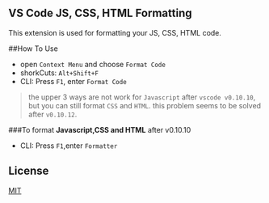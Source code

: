 ## VS Code JS, CSS, HTML Formatting

This extension is used for formatting your JS, CSS, HTML code.

##How To Use

*  open `Context Menu` and choose `Format Code`
*  shorkCuts: `Alt+Shift+F`
*  CLI: Press `F1`, enter `Format Code`

>the upper 3 ways are not work for `Javascript` after `vscode v0.10.10`, but you can still format `CSS` and `HTML`.
this problem seems to be solved after `v0.10.12`.

###To format **Javascript,CSS and HTML** after v0.10.10
*  CLI: Press `F1`,enter `Formatter`


## License
[MIT](LICENSE)